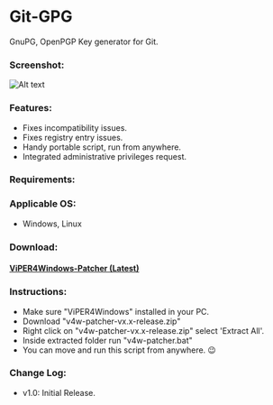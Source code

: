 # Git-GPG
GnuPG, OpenPGP Key generator for Git.

### Screenshot:
![Alt text](/../screenshots/v4w-patcher_pic1.png?raw=true)

### Features:
* Fixes incompatibility issues.
* Fixes registry entry issues.
* Handy portable script, run from anywhere.
* Integrated administrative privileges request.

### Requirements:
### Applicable OS:
* Windows, Linux

### Download:
#### [ViPER4Windows-Patcher (Latest)](https://github.com/metaspook/ViPER4Windows-Patcher/releases/download/v1.1/v4w-patcher-v1.1-release.zip)

### Instructions:
* Make sure "ViPER4Windows" installed in your PC.
* Download "v4w-patcher-vx.x-release.zip"
* Right click on "v4w-patcher-vx.x-release.zip" select 'Extract All'.
* Inside extracted folder run "v4w-patcher.bat"
* You can move and run this script from anywhere. 😉

### Change Log:
* v1.0: Initial Release.

